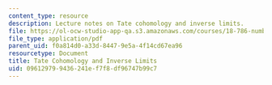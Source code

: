 ```yaml
---
content_type: resource
description: Lecture notes on Tate cohomology and inverse limits.
file: https://ol-ocw-studio-app-qa.s3.amazonaws.com/courses/18-786-number-theory-ii-class-field-theory-spring-2016/096129799436241ef7f8df96747b99c7_MIT18_786S16_lec8.pdf
file_type: application/pdf
parent_uid: f0a814d0-a33d-8447-9e5a-4f14cd67ea96
resourcetype: Document
title: Tate Cohomology and Inverse Limits
uid: 09612979-9436-241e-f7f8-df96747b99c7
---
```

